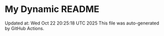 # My Dynamic README
Updated at: Wed Oct 22 20:25:18 UTC 2025
This file was auto-generated by GitHub Actions.
